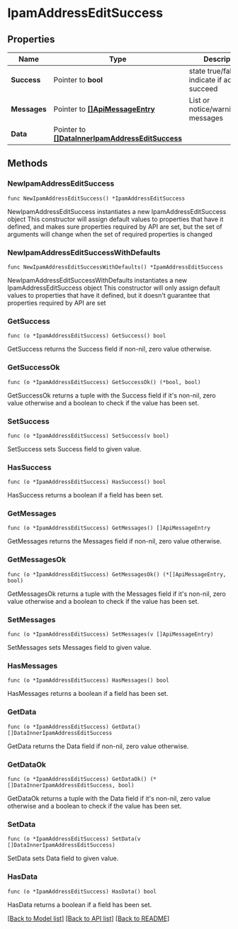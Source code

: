 # IpamAddressEditSuccess

## Properties

Name | Type | Description | Notes
------------ | ------------- | ------------- | -------------
**Success** | Pointer to **bool** | state true/false indicate if action succeed | [optional] 
**Messages** | Pointer to [**[]ApiMessageEntry**](ApiMessageEntry.md) | List or notice/warning/error messages | [optional] 
**Data** | Pointer to [**[]DataInnerIpamAddressEditSuccess**](DataInnerIpamAddressEditSuccess.md) |  | [optional] 

## Methods

### NewIpamAddressEditSuccess

`func NewIpamAddressEditSuccess() *IpamAddressEditSuccess`

NewIpamAddressEditSuccess instantiates a new IpamAddressEditSuccess object
This constructor will assign default values to properties that have it defined,
and makes sure properties required by API are set, but the set of arguments
will change when the set of required properties is changed

### NewIpamAddressEditSuccessWithDefaults

`func NewIpamAddressEditSuccessWithDefaults() *IpamAddressEditSuccess`

NewIpamAddressEditSuccessWithDefaults instantiates a new IpamAddressEditSuccess object
This constructor will only assign default values to properties that have it defined,
but it doesn't guarantee that properties required by API are set

### GetSuccess

`func (o *IpamAddressEditSuccess) GetSuccess() bool`

GetSuccess returns the Success field if non-nil, zero value otherwise.

### GetSuccessOk

`func (o *IpamAddressEditSuccess) GetSuccessOk() (*bool, bool)`

GetSuccessOk returns a tuple with the Success field if it's non-nil, zero value otherwise
and a boolean to check if the value has been set.

### SetSuccess

`func (o *IpamAddressEditSuccess) SetSuccess(v bool)`

SetSuccess sets Success field to given value.

### HasSuccess

`func (o *IpamAddressEditSuccess) HasSuccess() bool`

HasSuccess returns a boolean if a field has been set.

### GetMessages

`func (o *IpamAddressEditSuccess) GetMessages() []ApiMessageEntry`

GetMessages returns the Messages field if non-nil, zero value otherwise.

### GetMessagesOk

`func (o *IpamAddressEditSuccess) GetMessagesOk() (*[]ApiMessageEntry, bool)`

GetMessagesOk returns a tuple with the Messages field if it's non-nil, zero value otherwise
and a boolean to check if the value has been set.

### SetMessages

`func (o *IpamAddressEditSuccess) SetMessages(v []ApiMessageEntry)`

SetMessages sets Messages field to given value.

### HasMessages

`func (o *IpamAddressEditSuccess) HasMessages() bool`

HasMessages returns a boolean if a field has been set.

### GetData

`func (o *IpamAddressEditSuccess) GetData() []DataInnerIpamAddressEditSuccess`

GetData returns the Data field if non-nil, zero value otherwise.

### GetDataOk

`func (o *IpamAddressEditSuccess) GetDataOk() (*[]DataInnerIpamAddressEditSuccess, bool)`

GetDataOk returns a tuple with the Data field if it's non-nil, zero value otherwise
and a boolean to check if the value has been set.

### SetData

`func (o *IpamAddressEditSuccess) SetData(v []DataInnerIpamAddressEditSuccess)`

SetData sets Data field to given value.

### HasData

`func (o *IpamAddressEditSuccess) HasData() bool`

HasData returns a boolean if a field has been set.


[[Back to Model list]](../README.md#documentation-for-models) [[Back to API list]](../README.md#documentation-for-api-endpoints) [[Back to README]](../README.md)


